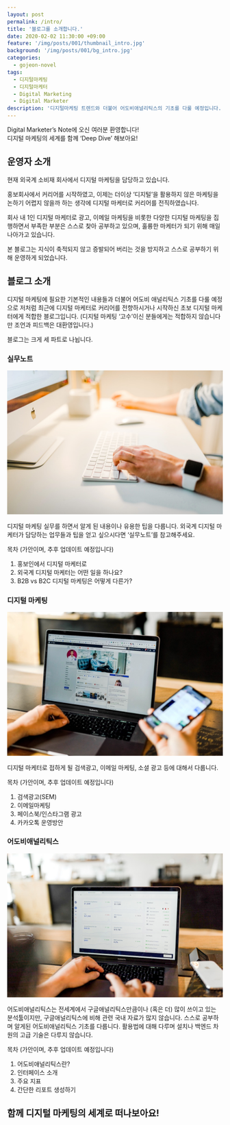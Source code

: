 ```yaml
---
layout: post
permalink: /intro/
title: '블로그를 소개합니다.'
date: 2020-02-02 11:30:00 +09:00
feature: '/img/posts/001/thumbnail_intro.jpg'
background: '/img/posts/001/bg_intro.jpg'
categories:
  - gojeon-novel
tags:
  - 디지털마케팅
  - 디지털마케터
  - Digital Marketing
  - Digital Marketer
description: '디지털마케팅 트렌드와 더불어 어도비애널리틱스의 기초를 다룰 예정입니다. 업무하면서 알게 된 팁을 포함한 소소한 업무노트도 적어볼 예정이에요!'
---
```


Digital Marketer’s Note에 오신 여러분 환영합니다!   
디지털 마케팅의 세계를 함께 ‘Deep Dive’ 해보아요!


## 운영자 소개

현재 외국계 소비재 회사에서 디지털 마케팅을 담당하고 있습니다.

홍보회사에서 커리어를 시작하였고, 이제는 더이상 ‘디지털’을 활용하지 않은 마케팅을 논하기 어렵지 않을까 하는 생각에 디지털 마케터로 커리어를 전직하였습니다.

회사 내 1인 디지털 마케터로 광고, 이메일 마케팅을 비롯한 다양한 디지털 마케팅을 집행하면서 부족한 부분은 스스로 찾아 공부하고 있으며, 훌륭한 마케터가 되기 위해 매일 나아가고 있습니다.

본 블로그는 지식이 축적되지 않고 증발되어 버리는 것을 방지하고 스스로 공부하기 위해 운영하게 되었습니다.

## 블로그 소개

디지털 마케팅에 필요한 기본적인 내용들과 더불어 어도비 애널리틱스 기초를 다룰 예정으로 저처럼 최근에 디지털 마케터로 커리어를 전향하시거나 시작하신 초보 디지털 마케터에게 적합한 블로그입니다. (디지털 마케팅 ‘고수’이신 분들에게는 적합하지 않습니다만 조언과 피드백은 대환영입니다.)

블로그는 크게 세 파트로 나뉩니다.

###	실무노트
![실무노트 이미지](/img/posts/001/01.jpg)

디지털 마케팅 실무를 하면서 알게 된 내용이나 유용한 팁을 다룹니다.
외국계 디지털 마케터가 담당하는 업무들과 팁을 얻고 싶으시다면 ‘실무노트’를 참고해주세요.

목차 (가안이며, 추후 업데이트 예정입니다)
1. 홍보인에서 디지털 마케터로
2. 외국계 디지털 마케터는 어떤 일을 하나요?
3. B2B vs B2C 디지털 마케팅은 어떻게 다른가?

###	디지털 마케팅
![디지털마케팅 이미지](/img/posts/001/02.jpg)

디지털 마케터로 접하게 될 검색광고, 이메일 마케팅, 소셜 광고 등에 대해서 다룹니다.

목차 (가안이며, 추후 업데이트 예정입니다)
1. 검색광고(SEM)
2. 이메일마케팅
3. 페이스북/인스타그램 광고
4. 카카오톡 운영방안


###	어도비애널리틱스
![어도비애널리틱스이미지](/img/posts/001/03.jpg)

어도비애널리틱스는 전세계에서 구글애널리틱스만큼이나 (혹은 더) 많이 쓰이고 있는 분석툴이지만, 구글애널리틱스에 비해 관련 국내 자료가 많지 않습니다. 스스로 공부하며 알게된 어도비애널리틱스 기초를 다룹니다. 활용법에 대해 다루며 설치나 백엔드 차원의 고급 기술은 다루지 않습니다.

목차 (가안이며, 추후 업데이트 예정입니다)
1. 어도비애널리틱스란?
2. 인터페이스 소개
3. 주요 지표
4. 간단한 리포트 생성하기   


## 함께 디지털 마케팅의 세계로 떠나보아요!
